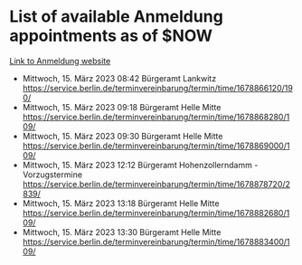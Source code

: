 # List of available Anmeldung appointments as of $NOW
[Link to Anmeldung website](https://service.berlin.de/terminvereinbarung/termin/tag.php?termin=1&anliegen[]=120686&dienstleisterlist=122210,122217,327316,122219,327312,122227,327314,122231,327346,122243,327348,122254,122252,329742,122260,329745,122262,329748,122271,327278,122273,327274,122277,327276,330436,122280,327294,122282,327290,122284,327292,122291,327270,122285,327266,122286,327264,122296,327268,150230,329760,122297,327286,122294,327284,122312,329763,122314,329775,122304,327330,122311,327334,122309,327332,317869,122281,327352,122279,329772,122283,122276,327324,122274,327326,122267,329766,122246,327318,122251,327320,122257,327322,122208,327298,122226,327300&herkunft=http%3A%2F%2Fservice.berlin.de%2Fdienstleistung%2F120686%2F)
- Mittwoch, 15. März 2023 08:42 Bürgeramt Lankwitz https://service.berlin.de/terminvereinbarung/termin/time/1678866120/190/
- Mittwoch, 15. März 2023 09:18 Bürgeramt Helle Mitte https://service.berlin.de/terminvereinbarung/termin/time/1678868280/109/
- Mittwoch, 15. März 2023 09:30 Bürgeramt Helle Mitte https://service.berlin.de/terminvereinbarung/termin/time/1678869000/109/
- Mittwoch, 15. März 2023 12:12 Bürgeramt Hohenzollerndamm - Vorzugstermine https://service.berlin.de/terminvereinbarung/termin/time/1678878720/2839/
- Mittwoch, 15. März 2023 13:18 Bürgeramt Helle Mitte https://service.berlin.de/terminvereinbarung/termin/time/1678882680/109/
- Mittwoch, 15. März 2023 13:30 Bürgeramt Helle Mitte https://service.berlin.de/terminvereinbarung/termin/time/1678883400/109/
